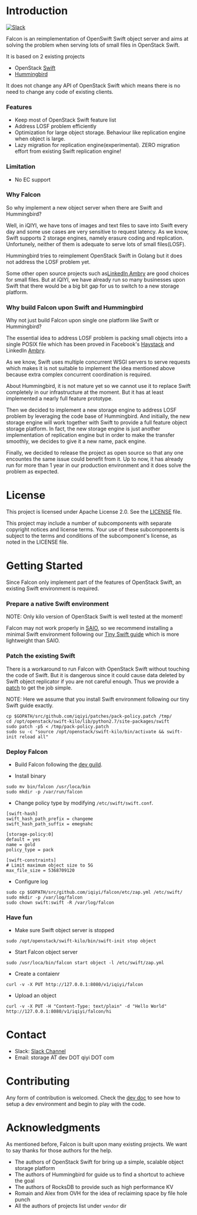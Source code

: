 # Introduction
[![Slack](https://slack.minio.io/slack?type=svg)](https://iqiyi-falcon.slack.com)

Falcon is an reimplementation of OpenSwift Swift object server and aims at solving the problem when serving lots of small files in OpenStack Swift. 

It is based on 2 existing projects

* OpenStack [Swift](https://github.com/openstack/swift)
* [Hummingbird](https://github.com/troubling/hummingbird)

It does not change any API of OpenStack Swift which means there is no need to change any code of existing clients.

### Features

* Keep most of OpenStack Swift feature list
* Address LOSF problem efficiently
* Optimization for large object storage. Behaviour like replication engine when object is large.
* Lazy migration for replication engine(experimental). ZERO migration effort from existing Swift replication engine!

### Limitation

* No EC support

### Why Falcon
So why implement a new object server when there are Swift and Hummingbird?

Well, in iQIYI, we have tons of images and text files to save into Swift every day and some use cases are very sensitive to request latency. As we know, Swift supports 2 storage engines, namely erasure coding and replication. Unfortunely, neither of them is adequate to serve lots of small files(LOSF).

Hummingbird tries to reimplement OpenStack Swift in Golang but it does not address the LOSF problem yet.

Some other open source projects such as[LinkedIn Ambry](https://github.com/linkedin/ambry) are good choices for small files. But at iQIYI, we have already run so many businesses upon Swift that there would be a big bit gap for us to switch to a new storage platform.

### Why build Falcon upon Swift and Hummingbird
Why not just build Falcon upon single one platform like Swift or Hummingbird?

The essential idea to address LOSF problem is packing small objects into a single POSIX file which has been proved in Facebook's [Haystack](https://code.facebook.com/posts/685565858139515/needle-in-a-haystack-efficient-storage-of-billions-of-photos/) and LinkedIn [Ambry](https://github.com/linkedin/ambry). 

As we know, Swift uses multiple concurrent WSGI servers to serve requests which makes it is not suitable to implement the idea mentioned above because extra complex concurrent coordination is required.

About Hummingbird, it is not mature yet so we cannot use it to replace Swift completely in our infrastructure at the moment. But it has at least implemented a nearly full feature prototype.

Then  we decided to implement a new storage engine to address LOSF problem by leveraging the code base of Hummingbird. And initially, the new storage engine will work together with Swift to provide a full feature object storage platform. In fact, the new storage engine is just another implementation of replication engine but in order to make the transfer smoothly, we decides to give it a new name, pack engine.

Finally, we decided to release the project as open source so that any one encountes the same issue could benefit from it. Up to now, it has already run for more than 1 year in our production environment and it does solve the problem as expected.

# License

This project is licensed under Apache License 2.0. See the [LICENSE](LICENSE) file.

This project may include a number of subcomponents with separate copyright notices and license terms. Your use of these subcomponents is subject to the terms and conditions of the subcomponent's license, as noted in the LICENSE file. 

# Getting Started
Since Falcon only implement part of the features of OpenStack Swift, an existing Swift environment is required.

### Prepare a native Swift environment
NOTE: Only kilo version of OpenStack Swift is well tested at the moment!

Falcon may not work properly in [SAIO](https://docs.openstack.org/swift/latest/development_saio.html), so we recommend installing a minimal Swift environment following our [Tiny Swift guide](doc/tiny-swift/README.md) which is more lightweight than SAIO.

### Patch the existing Swift
There is a workaround to run Falcon with OpenStack Swift without touching the code of Swift. But it is dangerous since it could cause data deleted by Swift object replicator if you are not careful enough. Thus we provide a [patch](patches/pack-policy.patch) to get the job simple.

NOTE: Here we assume that you install Swift environment following our tiny Swift guide exactly.

```
cp $GOPATH/src/github.com/iqiyi/patches/pack-policy.patch /tmp/
cd /opt/openstack/swift-kilo/lib/python2.7/site-packages/swift
sudo patch -p5 < /tmp/pack-policy.patch
sudo su -c "source /opt/openstack/swift-kilo/bin/activate && swift-init reload all"
```

### Deploy Falcon
* Build Falcon following the [dev guild](doc/develop.md).

* Install binary

```
sudo mv bin/falcon /usr/loca/bin
sudo mkdir -p /var/run/falcon
```

* Change policy type by modifying `/etc/swift/swift.conf`.

```
[swift-hash]
swift_hash_path_prefix = changeme
swift_hash_path_suffix = emegnahc

[storage-policy:0]
default = yes
name = gold
policy_type = pack

[swift-constraints]
# Limit maximum object size to 5G
max_file_size = 5368709120
```

* Configure log

```
sudo cp $GOPATH/src/github.com/iqiyi/falcon/etc/zap.yml /etc/swift/
sudo mkdir -p /var/log/falcon
sudo chown swift:swift -R /var/log/falcon
```

### Have fun

* Make sure Swift object server is stopped

```
sudo /opt/openstack/swift-kilo/bin/swift-init stop object
```

* Start Falcon object server

```
sudo /usr/loca/bin/falcon start object -l /etc/swift/zap.yml
```

* Create a contaienr

```
curl -v -X PUT http://127.0.0.1:8080/v1/iqiyi/falcon
```

* Upload an object

```
curl -v -X PUT -H "Content-Type: text/plain" -d "Hello World" http://127.0.0.1:8080/v1/iqiyi/falcon/hi
```

# Contact

* Slack: [Slack Channel](https://iqiyi-falcon.slack.com)
* Email: storage AT dev DOT qiyi DOT com

# Contributing
Any form of contribution is welcomed. Check the [dev doc](doc/develop.md) to see how to setup a dev environment and begin to play with the code.

# Acknowledgments
As mentioned before, Falcon is built upon many existing projects. We want to say thanks for those authors for the help.

* The authors of OpenStack Swift for bring up a simple, scalable object storage platform
* The authors of Hummingbird for guide us to find a shortcut to achieve the goal
* The authors of RocksDB to provide such as high performance KV
* Romain and Alex from OVH for the idea of reclaiming space by file hole punch
* All the authors of projects list under `vendor` dir
